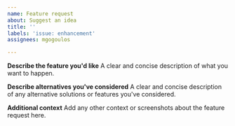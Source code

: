 ```yaml
---
name: Feature request
about: Suggest an idea
title: ''
labels: 'issue: enhancement'
assignees: mgogoulos

---
```


**Describe the feature you'd like**
A clear and concise description of what you want to happen.

**Describe alternatives you've considered**
A clear and concise description of any alternative solutions or features you've considered.

**Additional context**
Add any other context or screenshots about the feature request here.
